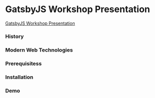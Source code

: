 # GatsbyJS Workshop Presentation

[GatsbyJS Workshop Presentation](https://eager-elion-056a93.netlify.com/)

### History
### Modern Web Technologies
### Prerequisitess
### Installation
### Demo